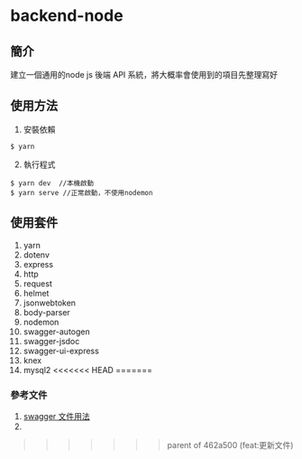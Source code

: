# backend-node

## 簡介

建立一個通用的node js 後端 API 系統，將大概率會使用到的項目先整理寫好

## 使用方法 

1. 安裝依賴

```
$ yarn 
```

2. 執行程式
```
$ yarn dev  //本機啟動
$ yarn serve //正常啟動，不使用nodemon
```

## 使用套件

1. yarn 
2. dotenv
3. express
4. http
5. request
6. helmet
7. jsonwebtoken
8. body-parser
9. nodemon
10. swagger-autogen
11. swagger-jsdoc
12. swagger-ui-express
13. knex
14. mysql2
<<<<<<< HEAD
=======



### 參考文件

1. [swagger 文件用法](https://github.com/davibaltar/swagger-autogen#readme)
2. 

>>>>>>> parent of 462a500 (feat:更新文件)
